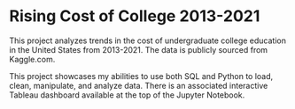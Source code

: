 # Rising Cost of College 2013-2021

This project analyzes trends in the cost of undergraduate college education in the United States from 2013-2021. The data is publicly sourced from Kaggle.com.

This project showcases my abilities to use both SQL and Python to load, clean, manipulate, and analyze data. There is an associated interactive Tableau dashboard available at the top of the Jupyter Notebook.
